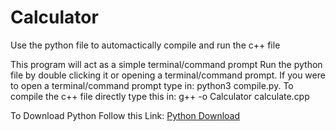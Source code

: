 # Calculator

Use the python file to automactically compile and run the c++ file 

This program will act as a simple terminal/command prompt
Run the python file by double clicking it or opening a terminal/command prompt.
If you were to open a terminal/command prompt type in: python3 compile.py.
To compile the c++ file directly type this in: g++ -o Calculator calculate.cpp

To Download Python Follow this Link: <a href="https://www.python.org/">Python Download</a>
